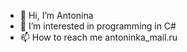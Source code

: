 - 👋 Hi, I’m Antonina
- 👀 I’m interested in programming in C#
- 📫 How to reach me antoninka_mail.ru

<!---
Antonina23997/Antonina23997 is a ✨ special ✨ repository because its `README.md` (this file) appears on your GitHub profile.
You can click the Preview link to take a look at your changes.
--->
